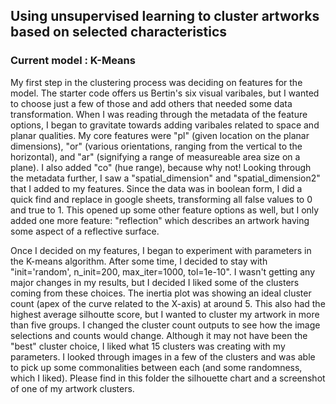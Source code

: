 ## Using unsupervised learning to cluster artworks based on selected characteristics
### Current model : K-Means

My first step in the clustering process was deciding on features for the model. The starter code offers us Bertin's six visual varibales, but I wanted to choose just a few of those and add others that needed some data transformation. When I was reading through the metadata of the feature options, I began to gravitate towards adding varibales related to space and planar qualities. My core features were "pl" (given location on the planar dimensions), "or" (various orientations, ranging from the vertical to the horizontal), and "ar" (signifying a range of measureable area size on a plane). I also added "co" (hue range), because why not! Looking through the metadata further, I saw a "spatial_dimension" and "spatial_dimension2" that I added to my features. Since the data was in boolean form, I did a quick find and replace in google sheets, transforming all false values to 0 and true to 1. This opened up some other feature options as well, but I only added one more feature: "reflection" which describes an artwork having some aspect of a reflective surface.

Once I decided on my features, I began to experiment with parameters in the K-means algorithm. After some time, I decided to stay with "init='random', n_init=200, max_iter=1000, tol=1e-10". I wasn't getting any major changes in my results, but I decided I liked some of the clusters coming from these choices. The inertia plot was showing an ideal cluster count (apex of the curve related to the X-axis) at around 5. This also had the highest average silhoutte score, but I wanted to cluster my artwork in more than five groups. I changed the cluster count outputs to see how the image selections and counts would change. Although it may not have been the "best" cluster choice, I liked what 15 clusters was creating with my parameters. I looked through images in a few of the clusters and was able to pick up some commonalities between each (and some randomness, which I liked). Please find in this folder the silhouette chart and a screenshot of one of my artwork clusters. 
